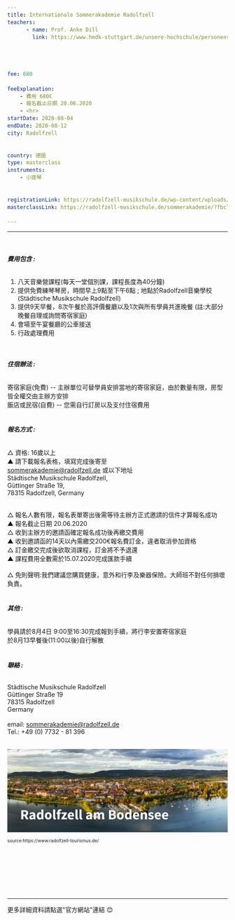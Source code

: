 ```yaml
---
title: Internationale Sommerakademie Radolfzell
teachers:
      - name: Prof. Anke Dill
        link: https://www.hmdk-stuttgart.de/unsere-hochschule/personenverzeichnis/personen/anke-dill/




fee: 680

feeExplanation: 
    - 費用 680€
    - 報名截止日期 20.06.2020
    - <hr>
startDate: 2020-08-04
endDate: 2020-08-12
city: Radolfzell
      

country: 德國
type: masterclass
instruments:
    - 小提琴
    

registrationLink: https://radolfzell-musikschule.de/wp-content/uploads/sites/3/2020/01/Registration_engl.pdf
masterclassLink: https://radolfzell-musikschule.de/sommerakademie/?fbclid=IwAR3GaB175GMCOStqC9Zto0skcZj3gaMBlCphJuAViC2huvPVo8nqMkC8IRA
    
---
```

<hr><br>

###### __費用包含 :__<br> 

1) 八天音樂營課程(每天一堂個別課，課程長度為40分鐘)<br>
2) 提供免費練琴琴房，時間早上9點至下午6點 ; 地點於Radolfzell音樂學校(Städtische Musikschule Radolfzell)<br>
3) 提供9天早餐，8次午餐於高評價餐廳以及1次與所有學員共進晚餐 (註:大部分晚餐自理或詢問寄宿家庭)<br>
4) 會場至午宴餐廳的公車接送<br>
5) 行政處理費用<br>

<br> 

###### __住宿辦法 :__<br>
寄宿家庭(免費) -- 主辦單位可替學員安排當地的寄宿家庭，由於數量有限，房型皆全權交由主辦方安排<br>
飯店或民宿(自費) -- 您需自行訂房以及支付住宿費用<br>
<br> 
###### __報名方式 :__<br>
△ 資格: 16歲以上<br>
▲ 請下載報名表格，填寫完成後寄至<br>
sommerakademie@radolfzell.de 或以下地址<br> 
Städtische Musikschule Radolfzell,<br>
Güttinger Straße 19,<br>
78315 Radolfzell, Germany<br>

<br>
△ 報名人數有限，報名表單寄出後需等待主辦方正式邀請的信件才算報名成功<br>
▲ 報名截止日期 20.06.2020<br>
△ 收到主辦方的邀請函確定報名成功後再繳交費用<br>
▲ 收到邀請函的14天以內需繳交200€報名費訂金，違者取消參加資格<br>
△ 訂金繳交完成後欲取消課程，訂金將不予退還<br>
▲ 課程費用全數需於15.07.2020完成匯款手續<br>
<br>
△ 免則聲明:我們建議您購買健康，意外和行李及樂器保險。大師班不對任何損壞負責。<br>

<br>

###### __其他 :__<br>
學員請於8月4日 9:00至16:30完成報到手續，將行李安置寄宿家庭<br>
於8月13早餐後(11:00以後)自行解散<br>
<br>

###### __聯絡 :__<br>
 Städtische Musikschule Radolfzell<br> 
 Güttinger Straße 19 <br>
 78315 Radolfzell<br>
 Germany<br>
<br>
email: sommerakademie@radolfzell.de<br>
Tel.: +49 (0) 7732 - 81 396<br>
<br>

<img src="/assets/img/radofzell-am-Bodensee.png" class="img-fluid" alt="...">
<P style="font-size: 10px">source:https://www.radolfzell-tourismus.de/</P>

<br>
<br>
<br>
<br>
<br>
<br>
<hr>
更多詳細資料請點選"官方網站"連結 😊
